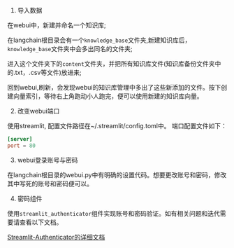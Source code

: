 1. 导入数据

在webui中，新建并命名一个知识库; 

在langchain根目录会有一个`knowledge_base`文件夹,新建知识库后，`knowledge_base`文件夹中会多出同名的文件夹; 

进入这个文件夹下的`content`文件夹，并把所有知识库文件(知识库备份文件夹中的.txt，.csv等文件)放进来; 

回到webui,刷新，会发现webui的知识库管理中多出了这些新添加的文件。按下创建向量索引，等待右上角跑动小人跑完，便可以使用新建的知识库向量。

2. 改变webui端口

使用streamlit, 配置文件路径在~/.streamlit/config.toml中。
端口配置文件如下：
```toml
[server]
port = 80
```

3. webui登录账号与密码

在langchain根目录的webui.py中有明确的设置代码。想要更改账号和密码，修改其中写死的账号和密码便可以。

4. 密码组件

使用`streamlit_authenticator`组件实现账号和密码验证。如有相关问题和迭代需要请查看以下文档。

[Streamlit-Authenticator的详细文档](https://blog.streamlit.io/streamlit-authenticator-part-1-adding-an-authentication-component-to-your-app/)
